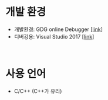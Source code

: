 # 개발 환경
* 개발환경: GDG online Debugger [[link]](http://www.onlinegdb.com/)
* 디버깅용: Visual Studio 2017 [[link]](https://visualstudio.microsoft.com/ko/vs/getting-started/mobile-install/)
<br>

# 사용 언어
* C/C++ (C++가 유리)
